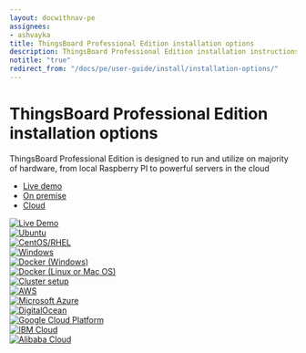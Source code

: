```yaml
---
layout: docwithnav-pe
assignees:
- ashvayka
title: ThingsBoard Professional Edition installation options
description: ThingsBoard Professional Edition installation instructions for various operation systems and cloud platforms
notitle: "true"
redirect_from: "/docs/pe/user-guide/install/installation-options/"
---
```


<div class="installation-options">
    <div class="install-options-header">
       <div class="install-options-hero">
          <div class="container">
            <div class="install-options-hero-content">
                <h1>ThingsBoard Professional Edition installation options</h1>
                <div class="install-options-description">
                    <p>
                        ThingsBoard Professional Edition is designed to run and utilize on majority of hardware, from local Raspberry PI to powerful servers in the cloud
                    </p>
                </div>
            </div>
            <div class="deployment-container">
                <nav id="install-navigation" class="install-navigation">
                     <ul id="menu-install-navigation-1" class="menu">
                        <li id="menu-item-liveDemo" class="menu-item tb-live-demo">
                            <a href="javascript:void(0);" onClick="activateInstallSection('liveDemo')">Live demo</a>
                        </li>
                        <li id="menu-item-onPremise" class="menu-item tb-on-premise active">
                            <a href="javascript:void(0);" onClick="activateInstallSection('onPremise')">On premise</a>
                        </li>
                        <li id="menu-item-cloud" class="menu-item tb-cloud">
                            <a href="javascript:void(0);" onClick="activateInstallSection('cloud')">Cloud</a>
                        </li>
                     </ul>
                </nav>
                <div class="deployment-div">
                    <div class="container">
                        <div class="deployment-section deployment-live-demo" id="liveDemo">
                            <div class="deployment-cards">
                                <div class="deployment-cards-container">
                                    <div class="deployment-card-block">
                                        <a href="https://thingsboard.cloud/signup">
                                            <span>
                                                <div class="deployment-logo">
                                                    <img width="" src="https://img.thingsboard.io/sign-pe-img.svg" title="Live Demo" alt="Live Demo">
                                                 </div>
                                            </span>
                                        </a>
                                    </div>
                                </div>
                            </div>
                        </div>
                        <div class="deployment-section deployment-on-premise active" id="onPremise">
                           <div class="deployment-cards">
                                <div class="deployment-cards-container">
                                    <div class="deployment-card-block">
                                        <a href="/docs/user-guide/install/pe/ubuntu/">
                                            <span>
                                                <div class="deployment-logo">
                                                    <img width="" src="https://img.thingsboard.io/install/platform/ubuntu.svg" title="Ubuntu" alt="Ubuntu">
                                                 </div>
                                            </span>
                                        </a>
                                    </div>
                                    <div class="deployment-card-block">
                                        <a href="/docs/user-guide/install/pe/rhel/">
                                            <span>
                                                <div class="deployment-logo">
                                                    <img width="" src="https://img.thingsboard.io/install/platform/centos-redhat.svg" title="CentOS/RHEL" alt="CentOS/RHEL">
                                                 </div>
                                            </span>
                                        </a>
                                    </div>
                                    <div class="deployment-card-block">
                                        <a href="/docs/user-guide/install/pe/windows/">
                                            <span>
                                                <div class="deployment-logo">
                                                    <img width="" src="https://img.thingsboard.io/install/platform/windows.svg" title="Windows" alt="Windows">
                                                 </div>
                                            </span>
                                        </a>
                                    </div>
                                    <div class="deployment-card-block">
                                        <a href="/docs/user-guide/install/pe/docker-windows/">
                                            <span>
                                                <div class="deployment-logo">
                                                    <img width="" src="https://img.thingsboard.io/install/platform/docker-windows.svg" title="Docker (Windows)" alt="Docker (Windows)">
                                                 </div>
                                            </span>
                                        </a>
                                    </div>
                                    <div class="deployment-card-block">
                                        <a href="/docs/user-guide/install/pe/docker/">
                                            <span>
                                                <div class="deployment-logo">
                                                    <img width="" src="https://img.thingsboard.io/install/platform/docker-linux-macos.svg" title="Docker (Linux or Mac OS)" alt="Docker (Linux or Mac OS)">
                                                 </div>
                                            </span>
                                        </a>
                                    </div>
                                    <div class="deployment-card-block">
                                        <a href="/docs/user-guide/install/pe/cluster-setup/">
                                            <span>
                                                <div class="deployment-logo">
                                                    <img width="" src="https://img.thingsboard.io/install/platform/cluster.svg" title="Cluster setup" alt="Cluster setup">
                                                 </div>
                                            </span>
                                        </a>
                                    </div>
                               </div>                    
                            </div>                        
                        </div>
                        <div class="deployment-section deployment-cloud" id="cloud">
                            <div class="deployment-cards">
                                <div class="deployment-cards-container">
                                    <div class="deployment-card-block">
                                        <a href="/docs/user-guide/install/pe/aws/">
                                            <span>
                                                <div class="deployment-logo">
                                                    <img width="" src="https://img.thingsboard.io/install/cloud/aws.svg" title="AWS" alt="AWS">
                                                 </div>
                                            </span>
                                        </a>
                                    </div>
                                    <div class="deployment-card-block">
                                        <a href="/docs/user-guide/install/pe/azure/">
                                            <span>
                                                <div class="deployment-logo">
                                                    <img width="" src="https://img.thingsboard.io/install/cloud/azure.svg" title="Microsoft Azure" alt="Microsoft Azure">
                                                 </div>
                                            </span>
                                        </a>
                                    </div>
                                    <div class="deployment-card-block">
                                        <a href="/docs/user-guide/install/pe/digital-ocean/">
                                            <span>
                                                <div class="deployment-logo">
                                                    <img width="" src="https://img.thingsboard.io/install/cloud/digitalocean.svg" title="DigitalOcean" alt="DigitalOcean">
                                                 </div>
                                            </span>
                                        </a>
                                    </div>
                                    <div class="deployment-card-block">
                                        <a href="/docs/user-guide/install/pe/gcp/">
                                            <span>
                                                <div class="deployment-logo">
                                                    <img width="" src="https://img.thingsboard.io/install/cloud/gcp.svg" title="Google Cloud Platform" alt="Google Cloud Platform">
                                                 </div>
                                            </span>
                                        </a>
                                    </div>
                                    <div class="deployment-card-block">
                                        <a href="/docs/user-guide/install/pe/ibm-cloud/">
                                            <span>
                                                <div class="deployment-logo coming-soon">
                                                    <img width="" src="https://img.thingsboard.io/install/cloud/ibm-cloud.png" title="IBM Cloud" alt="IBM Cloud">
                                                 </div>
                                            </span>
                                        </a>
                                    </div>
                                    <div class="deployment-card-block">
                                        <a href="/docs/user-guide/install/pe/alibaba-cloud/">
                                            <span>
                                                <div class="deployment-logo coming-soon">
                                                    <img width="" src="https://img.thingsboard.io/install/cloud/alibaba-cloud.jpg" title="Alibaba Cloud" alt="Alibaba Cloud">
                                                 </div>
                                            </span>
                                        </a>
                                    </div>
                               </div>                    
                            </div>                                                      
                        </div>
                    </div>
                </div>    
            </div>            
          </div>
       </div>
    </div>
</div>

<script type="text/javascript">

    jqueryDefer(function () {
        window.addEventListener('popstate', onPopStatePeInstallOptions);
        onPopStatePeInstallOptions();
    });

    function activateInstallSection(id) {
            var param = 'peInstallType';
            var params = Qs.parse(window.location.search, { ignoreQueryPrefix: true });
            params[param] = id;
            var newurl = window.location.protocol + "//" + window.location.host + window.location.pathname + '?' + Qs.stringify(params);
            if (window.location.hash) {
                newurl += window.location.hash;
            }
            window.history.pushState({ path: newurl }, '', newurl);
            selectTargetPeInstallOption(id);
    }
    
    function onPopStatePeInstallOptions() {
            var params = Qs.parse(window.location.search, { ignoreQueryPrefix: true });
            var targetId = params['peInstallType'];
            if (!targetId) {
                targetId = 'onPremise';
            }
            selectTargetPeInstallOption(targetId);
    }
        
    function selectTargetPeInstallOption(targetId) {
         $("li.menu-item").removeClass("active");
         $("li.menu-item#menu-item-"+targetId).addClass("active");
         $('.deployment-div .deployment-section').removeClass("active");
         $('.deployment-div .deployment-section#'+targetId).addClass("active");
    }

</script>
